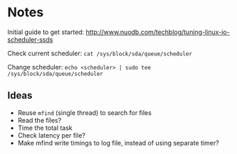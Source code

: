 # Notes

Initial guide to get started: http://www.nuodb.com/techblog/tuning-linux-io-scheduler-ssds

Check current scheduler: `cat /sys/block/sda/queue/scheduler`

Change scheduler: `echo <scheduler> | sudo tee /sys/block/sda/queue/scheduler`

## Ideas

- Reuse `mfind` (single thread) to search for files
- Read the files?
- Time the total task
- Check latency per file?
- Make mfind write timings to log file, instead of using separate timer?
